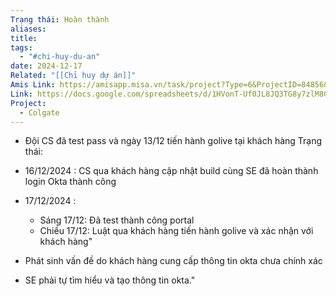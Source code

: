 ```yaml
---
Trạng thái: Hoàn thành
aliases: 
title: 
tags:
  - "#chi-huy-du-an"
date: 2024-12-17
Related: "[[Chỉ huy dự án]]"
Amis Link: https://amisapp.misa.vn/task/project?Type=6&ProjectID=84856&DepartmentID=62436
Link: https://docs.google.com/spreadsheets/d/1HVonT-Uf0JL8JQ3TG8y7zlM8CnDK-cjFH6eJEacA3LM/edit?gid=1445494370#gid=1445494370
Project:
  - Colgate
---
```


- Đội CS đã test pass và ngày 13/12 tiến hành golive tại khách hàng
Trạng thái:
- 16/12/2024 : CS qua khách hàng cập nhật build cùng SE đã hoàn thành login Okta thành công
- 17/12/2024 : 
   - Sáng 17/12: Đã test thành công portal 
   - Chiều  17/12: Luật qua khách hàng tiến hành golive và xác nhận với khách hàng"

- Phát sinh vấn đề do khách hàng cung cấp thông tin okta chưa chính xác
- SE phải tự tìm hiểu và tạo thông tin okta."